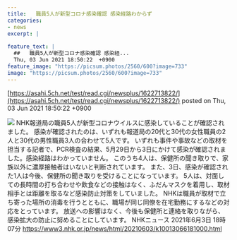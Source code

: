 ```yaml
---
title:   職員5人が新型コロナ感染確認 感染経路わからず  
categories:
- news
excerpt: |
  
feature_text: |
  ##   職員5人が新型コロナ感染確認 感染経...
  Thu, 03 Jun 2021 18:50:22  +0900
feature_image: "https://picsum.photos/2560/600?image=733"
image: "https://picsum.photos/2560/600?image=733"
---
```


[https://asahi.5ch.net/test/read.cgi/newsplus/1622713822/](https://asahi.5ch.net/test/read.cgi/newsplus/1622713822/)
posted on Thu, 03 Jun 2021 18:50:22  +0900

<!--more-->

![](https://i.imgur.com/19SzCm6.jpg) NHK報道局の職員5人が新型コロナウイルスに感染していることが確認されました。 感染が確認されたのは、いずれも報道局の20代と30代の女性職員の2人と30代の男性職員3人の合わせて5人です。 いずれも事件や事故などの取材を担当する記者で、PCR検査の結果、5月29日から3日にかけて感染が確認されました。感染経路はわかっていません。 このうち4人は、保健所の聞き取りで、家族以外に濃厚接触者はいないと判断されています。 また、3日、感染が確認された1人は今後、保健所の聞き取りを受けることになっています。 5人は、対面しての長時間の打ち合わせや飲食などの接触はなく、ふだんマスクを着用し、取材相手とは距離を取るなど感染防止対策をしていました。 NHKは職員が取材で立ち寄った場所の消毒を行うとともに、職場が同じ同僚を在宅勤務にするなどの対応をとっています。 放送への影響はなく、今後も保健所と連絡を取りながら、感染拡大の防止に努めることにしています。 NHKニュース 2021年6月3日 18時07分 https://www3.nhk.or.jp/news/html/20210603/k10013066181000.html
